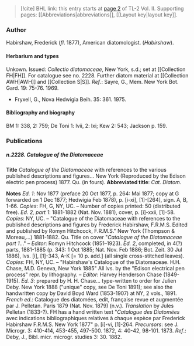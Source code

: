 > [!cite] BHL link: this entry starts at [page 2](https://www.biodiversitylibrary.org/item/103253#page/28/mode/1up) of TL-2 Vol. II.
> Supporting pages: [[Abbreviations|abbreviations]], [[Layout key|layout key]].

### Author

Habirshaw, Frederick (*fl*. 1877), American diatomologist. (*Habirshaw*).

#### Herbarium and types

Unkown. Issued: *Collectio diatomaceae*, New York, s.d.; set at [[Collection FH|FH]]. For catalogue see no. 2228. Further diatom material at [[Collection AWH|AWH]] and [[Collection S|S]].
*Ref*.: Sayre, G., Mem. New York Bot. Gard. 19: 75-76. 1969.
- Fryxell, G., Nova Hedwigia Beih. 35: 361. 1975.

#### Bibliography and biography

BM 1: 338, 2: 759; De Toni 1: lvii, 2: lxi; Kew 2: 543; Jackson p. 159.

### Publications

##### n.2228. Catalogue of the Diatomaceae

**Title**
*Catalogue of the Diatomaceae* with references to the various published descriptions and figures... New York (Reproduced by the Edison electric pen process) 1877. Qu. (in fours).
**Abbreviated title**: *Cat. Diatom.*

**Notes**
*Ed. 1*: Nov 1877 (preface 20 Oct 1877, p. 264: Mai 1877; copy at G forwarded on 1 Dec 1877; Hedwigia Feb 1878), p. \[i-xi\], \[1\]-\[264\], sign. A, B, 1-66. *Copies*: FH, G, NY, UC. – Number of copies printed: 50 (distributed free).
*Ed. 2, part 1*: 1881-1882 (Nat. Nov. 1881), cover, p. \[i\]-xxii, \[1\]-58. *Copies*: NY, UC. – "Catalogue of the Diatomaceae with references to the published descriptions and figures by Frederick Habirshaw, F.R.M.S. Edited and published by Romyn Hitchcock, F.R.M.S." New York (Thompson & Moreau,...) 1881-1882. Qu. Title on cover "*Catalogue of the Diatomaceae part 1*..." – *Editor*: Romyn Hitchcock (1851–1923).
*Ed. 2*, completed, in 4(?) parts, 1881-1885 (p. 343: 1 Oct 1885; Nat. Nov. Feb 1886; Bot. Zeit. 30 Jul 1886), lvs. \[i\], \[1\]-343, A-K \[= 10 p. add.\] (all single cross-stitched leaves). *Copies*: FH, NY, UC. – "Habirshaw's Catalogue of the Diatomaceae. H.H. Chase, M.D. Geneva, New York 1885" All lvs. by the "Edison electrical pen process" repr. by lithography. – *Editor*: Harvey Henderson Chase (1849-1915).
*Ed. 3*: prepared by H. H. Chase... type-written to order for Julien Deby. New York 1888 ("unique" copy, see De Toni 1891); see also the handwritten copy by David Boyd Ward (1853-1907) at NY, 2 vols., 1891.
*French ed*.: Catalogue des diatomées, edit, française revue et augmentée par J. Pelletan. Paris 1879 (Nat. Nov. 1879) (n.v.). *Translation* by Jules Pelletan (1833-?). FH has a hand written text "*Catalogue des Diatomées* avec indications bibliographiques relatives à chaque espèce par Frederick Habirshaw F.R.M.S. New York 1877" p. \[i\]-vi, \[1\]-264.
*Precursors*: see J. Microgr. 3: 410-414, 453-455, 497-500. 1872, 4: 40-42, 98-101. 1873.
*Ref*.: Deby, J., Bibl. micr. microgr. studies 3: 30. 1882.

